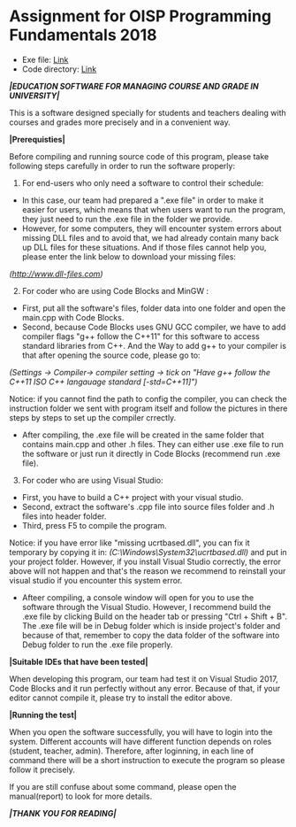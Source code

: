 # Assignment for OISP Programming Fundamentals 2018

- Exe file: [Link](https://github.com/dntrng/Uni-Management-System/tree/master/Uni-Management-System)
- Code directory: [Link](https://github.com/dntrng/Uni-Management-System/tree/master/Uni-Management-System/code)

***|EDUCATION SOFTWARE FOR MANAGING COURSE AND GRADE IN UNIVERSITY|***

This is a software designed specially for students and teachers dealing with courses
and grades more precisely and in a convenient way.

**|Prerequisties|**

Before compiling and running source code of this program, please take following steps carefully
in order to run the software properly:

1. For end-users who only need a software to control their schedule:
- In this case, our team had prepared a ".exe file" in order to make it easier for 
users, which means that when users want to run the program, they just need to run
the .exe file in the folder we provide.
- However, for some computers, they will encounter system errors about missing DLL
files and to avoid that, we had already contain many back up DLL files for these
situations. And if those files cannot help you, please enter the link below to 
download your missing files:

*(http://www.dll-files.com)*

2. For coder who are using Code Blocks and MinGW :
- First, put all the software's files, folder data into one folder and open the main.cpp with Code Blocks.
- Second, because Code Blocks uses GNU GCC compiler, we have to add compiler flags "g++ follow 
the C++11" for this software to access standard libraries from C++. And the Way
to add g++ to your compiler is that after opening the source code, please go to: 

*(Settings -> Compiler-> compiler setting -> tick on "Have g++ follow the C++11 ISO C++ langauage standard [-std=C++11]")*

Notice: if you cannot find the path to config the compiler, you can check the instruction folder 
we sent with program itself and follow the pictures in there steps by steps to set up the compiler
crrectly.

- After compiling, the .exe file will be created in the same folder that contains main.cpp and other .h files. They can either
use .exe file to run the software or just run it directly in Code Blocks (recommend run .exe file).

3. For coder who are using Visual Studio:
- First, you have to build a C++ project with your visual studio.
- Second, extract the software's .cpp file into source files folder and .h files into header folder.
- Third, press F5 to compile the program.

Notice: if you have error like "missing ucrtbased.dll", you can fix it temporary by copying it in: *(C:\Windows\System32\ucrtbased.dll)*
and put in your project folder. However, if you install Visual Studio correctly, the error above 
will not happen and that's the reason we recommend to reinstall your visual studio if you encounter 
this system error.

- Afteer compiling, a console window will open for you to use the software through the Visual Studio. However, I recommend
build the .exe file by clicking Build on the header tab or pressing "Ctrl + Shift + B". The .exe file will be in Debug folder
which is inside project's folder and because of that, remember to copy the data folder of the software into Debug folder to
run the .exe file properly.

**|Suitable IDEs that have been tested|**

When developing this program, our team had test it on Visual Studio 2017, Code Blocks and it run perfectly
without any error. Because of that, if your editor cannot compile it, please try to install the editor above.

**|Running the test|**

When you open the software successfully, you will have to login into the system. Different accounts will have
different function depends on roles (student, teacher, admin). Therefore, after loginning, in each line of
command there will be a short instruction to execute the program so please follow it precisely.

If you are still confuse about some command, please open the manual(report) to look for more details.

***|THANK YOU FOR READING|***


